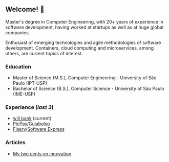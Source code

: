 ## Welcome! 👋

Master's degree in Computer Engineering, with 20+ years of experience in software development, having worked at startups as well as at huge global companies.

Enthusiast of emerging technologies and agile methodologies of software development. Containers, cloud computing and microservices, among others, are current topics of interest.

### Education

* Master of Science (M.S.), Computer Engineering - University of São Paulo (IPT-USP)
* Bachelor of Science (B.S.), Computer Science - University of São Paulo (IME-USP)

### Experience (*last 3*)

* [will bank](https://www.willbank.com.br/) (current)
* [PicPay](https://www.picpay.com/)/[Guiabolso](https://www.guiabolso.com.br/)
* [Fiserv](https://www.fiserv.com.br/)/[Software Express](https://www.softwareexpress.com.br/)

### Articles

 * [My two cents on innovation](https://www.linkedin.com/pulse/sobre-inova%C3%A7%C3%A3o-rodrigo-leme)
